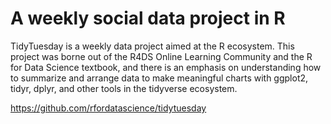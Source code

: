 # A weekly social data project in R

TidyTuesday is a weekly data project aimed at the R ecosystem. This project was borne out of the R4DS Online Learning Community and the R for Data Science textbook, and there is an emphasis on understanding how to summarize and arrange data to make meaningful charts with ggplot2, tidyr, dplyr, and other tools in the tidyverse ecosystem.

https://github.com/rfordatascience/tidytuesday